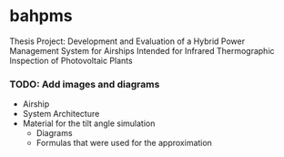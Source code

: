 # bahpms

Thesis Project:  Development and Evaluation of a Hybrid Power Management System for Airships Intended for Infrared Thermographic Inspection of Photovoltaic Plants


### TODO: Add images and diagrams
- Airship
- System Architecture
- Material for the tilt angle simulation
  - Diagrams
  - Formulas that were used for the approximation
